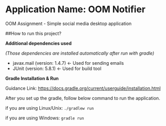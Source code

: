 # Application Name: OOM Notifier
OOM Assignment - Simple social media desktop application


##How to run this project?

**Additional dependencies used**

_(Those dependencies are installed automatically after run with gradle)_

* javax.mail (version: 1.4.7) <- Used for sending emails
* JUnit (version: 5.8.1) <- Used for build tool

**Gradle Installation & Run**

Guidance Link: https://docs.gradle.org/current/userguide/installation.html

After you set up the gradle, follow below command to run the application.

if you are using Linux/Unix:    `./gradlew run`

if you are using Windows:  `gradle run`
